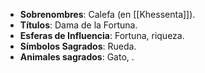 - **Sobrenombres**: Calefa (en [[Khessenta]]).
- **Títulos**: Dama de la Fortuna.
- **Esferas de Influencia**: Fortuna, riqueza.
- **Símbolos Sagrados**: Rueda.
- **Animales sagrados**: Gato, .